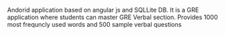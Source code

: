 Andorid application based on angular js and SQLLite DB.
It is a GRE application where students can master GRE Verbal section.
Provides 1000 most frequncly used words and 500 sample verbal questions
